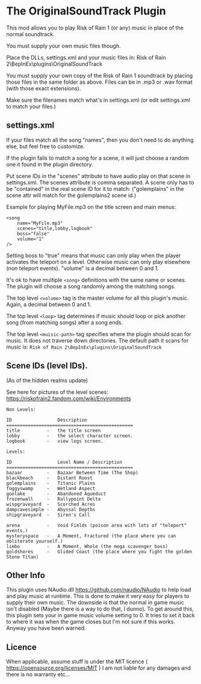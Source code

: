 # The OriginalSoundTrack Plugin

This mod allows you to play Risk of Rain 1 (or any) music in place of the normal soundtrack.

You must supply your own music files though.

Place the DLLs, settings.xml and your music files in:
Risk of Rain 2\BepInEx\plugins\OriginalSoundTrack

You must supply your own copy of the Risk of Rain 1 soundtrack by placing those files in the same folder as above.
Files can be in .mp3 or .wav format (with those exact extensions).

Make sure the filenames match what's in settings.xml (or edit settings.xml to match your files.)

## settings.xml

If your files match all the song "names", then you don't need to do anything else, but feel free to customize.

If the plugin fails to match a song for a scene, it will just choose a random one it found in the plugin directory.

Put scene IDs in the "scenes" attribute to have audio play on that scene in settings.xml.
The scenes attribute is comma separated. A scene only has to be "contained" in the real scene ID for it to match:
("golemplains" in the scene attr will match for the golemplains2 scene id.)

Example for playing MyFile.mp3 on the title screen and main menus:
```
<song
    name="MyFile.mp3"
    scenes="title,lobby,logbook"
    boss="false"
    volume="1"
/>
```

Setting boss to "true" means that music can only play when the player activates the teleport on a level.
Otherwise music can only play elsewhere (non teleport events).
"volume" is a decimal between 0 and 1.

It's ok to have multiple `<song>` definitions with the same name or scenes. The plugin will choose a song randomly
among the matching songs.

The top level `<volume>` tag is the master volume for all this plugin's music. Again, a decimal between 0 and 1.

The top level `<loop>` tag determines if music should loop or pick another song (from matching songs) after a song ends.

The top level `<muisic-path>` tag specifies where the plugin should scan for music. It does not traverse down directories.
The default path it scans for music is: `Risk of Rain 2\BepInEx\plugins\OriginalSoundTrack`

## Scene IDs (level IDs).

(As of the hidden realms update)

See here for pictures of the level scenes:
https://riskofrain2.fandom.com/wiki/Environments

```
Non Levels:

ID                 Description
===============================================
title          -   the title screen
lobby          -   the select character screen.
logbook        -   view logs screen.

Levels:

ID                 Level Name / Description
===============================================
bazaar         -   Bazaar Between Time (The Shop)
blackbeach     -   Distant Roost
golemplains    -   Titanic Plains
foggyswamp     -   Wetland Aspect
goolake        -   Abandoned Aqueduct
frozenwall     -   Rallypoint Delta
wispgraveyard  -   Scorched Acres
dampcavesimple -   Abyssal Depths
shipgraveyard  -   Siren's Call

arena          -   Void Fields (poison area with lots of "teleport" events.)
mysteryspace   -   A Moment, Fractured (the place where you can obliterate yourself.)
limbo          -   A Moment, Whole (the mega scavenger boss)
goldshores     -   Glided Coast (the place where you fight the golden Stone Titan)
```

## Other Info

This plugin uses NAudio.dll https://github.com/naudio/NAudio to help load and play music at runtime.
This is done to make it very easy for players to supply their own music. The downside is that the normal in game
music isn't disabled (Maybe there is a way to do that, I dunno). To get around this, this plugin sets your in game
music volume setting to 0. It tries to set it back to where it was when the game closes but I'm not sure if this works.
Anyway you have been warned.

## Licence

When applicable, assume stuff is under the MIT licence ( https://opensource.org/licenses/MIT )
I am not liable for any damages and there is no warranty etc...
